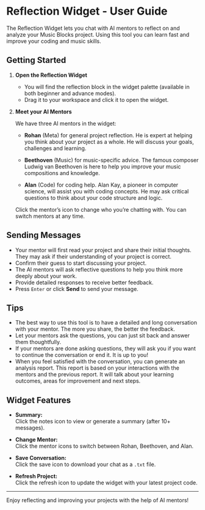 # Reflection Widget - User Guide

The Reflection Widget lets you chat with AI mentors to reflect on and analyze your Music Blocks project. Using this tool you can learn fast and improve your coding and music skills.

## Getting Started

1. **Open the Reflection Widget**  
    - You will find the reflection block in the widget palette (available in both beginner and advance modes).
    - Drag it to your workspace and click it to open the widget.

2. **Meet your AI Mentors**  

    We have three AI mentors in the widget:
    - **Rohan** (Meta) for general project reflection. He is expert at helping you think about your project as a whole. He will discuss your goals, challenges and learning.

    - **Beethoven** (Music) for music-specific advice. The famous composer Ludwig van Beethoven is here to help you improve your music compositions and knowledge.

    - **Alan** (Code) for coding help. Alan Kay, a pioneer in computer science, will assist you with coding concepts. He may ask critical questions to think about your code structure and logic.

    Click the mentor’s icon to change who you’re chatting with. You can switch mentors at any time.

## Sending Messages

- Your mentor will first read your project and share their initial thoughts. They may ask if their understanding of your project is correct.
- Confirm their guess to start discussing your project.
- The AI mentors will ask reflective questions to help you think more deeply about your work.
- Provide detailed responses to receive better feedback.
- Press `Enter` or click **Send** to send your message.

## Tips

- The best way to use this tool is to have a detailed and long conversation with your mentor. The more you share, the better the feedback.
- Let your mentors ask the questions, you can just sit back and answer them thoughtfully.
- If your mentors are done asking questions, they will ask you if you want to continue the conversation or end it. It is up to you!
- When you feel satisfied with the conversation, you can generate an analysis report. This report is based on your interactions with the mentors and the previous report. It will talk about your learning outcomes, areas for improvement and next steps.

## Widget Features

- **Summary:**  
  Click the notes icon to view or generate a summary (after 10+ messages).

- **Change Mentor:**  
  Click the mentor icons to switch between Rohan, Beethoven, and Alan.

- **Save Conversation:**  
  Click the save icon to download your chat as a `.txt` file.

- **Refresh Project:**  
  Click the refresh icon to update the widget with your latest project code.

---

Enjoy reflecting and improving your projects with the help of AI mentors!
